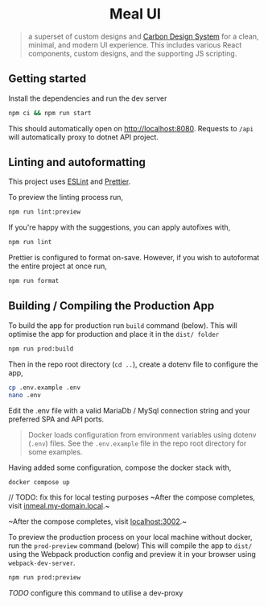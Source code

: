 <h1 align="center">
  Meal UI
</h1>

> a superset of custom designs and [Carbon Design System](https://github.com/carbon-design-system/carbon/blob/main/README.md)
> for a clean, minimal, and modern UI experience.
> This includes various React components, custom designs,
> and the supporting JS scripting.

## Getting started

Install the dependencies and run the dev server

```sh
npm ci && npm run start
```

This should automatically open on [http://localhost:8080](http://localhost:8080). Requests to `/api` will automatically proxy to dotnet API project.

## Linting and autoformatting

This project uses [ESLint](https://eslint.org) and [Prettier](https://prettier.io).

To preview the linting process run,

```sh
npm run lint:preview
```

If you're happy with the suggestions, you can apply autofixes with,

```sh
npm run lint
```

Prettier is configured to format on-save. However, if you wish to autoformat the entire project at once run,

```sh
npm run format
```

## Building / Compiling the Production App

To build the app for production run `build` command (below). This will optimise the app for production and place it in the `dist/ folder`

```sh
npm run prod:build
```

Then in the repo root directory (`cd ..`), create a dotenv file to configure the app,

```sh
cp .env.example .env
nano .env
```

Edit the .env file with a valid MariaDb / MySql connection string and your preferred SPA and API ports.

> Docker loads configuration from environment variables using dotenv (`.env`) files.
> See the `.env.example` file in the repo root directory for some examples.

Having added some configuration, compose the docker stack with,

```sh
docker compose up
```

// TODO: fix this for local testing purposes
~After the compose completes, visit [inmeal.my-domain.local](inmeal.my-domain.local).~

~After the compose completes, visit [localhost:3002](localhost:3002).~

To preview the production process on your local machine without docker, run the `prod-preview` command (below) This will compile the app to `dist/` using the Webpack production config and preview it in your browser using `webpack-dev-server`.

```sh
npm run prod:preview
```

_TODO_ configure this command to utilise a dev-proxy
